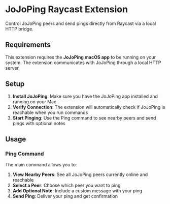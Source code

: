 # JoJoPing Raycast Extension

Control JoJoPing peers and send pings directly from Raycast via a local HTTP bridge.

## Requirements

This extension requires the **JoJoPing macOS app** to be running on your system. The extension communicates with JoJoPing through a local HTTP server.

## Setup

1. **Install JoJoPing**: Make sure you have the JoJoPing app installed and running on your Mac
2. **Verify Connection**: The extension will automatically check if JoJoPing is reachable when you run commands
3. **Start Pinging**: Use the Ping command to see nearby peers and send pings with optional notes

## Usage

### Ping Command

The main command allows you to:

1. **View Nearby Peers**: See all JoJoPing peers currently online and reachable
2. **Select a Peer**: Choose which peer you want to ping
3. **Add Optional Note**: Include a custom message with your ping
4. **Send Ping**: Deliver your ping and get confirmation